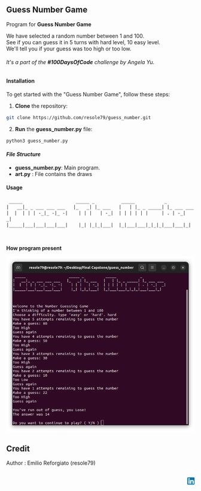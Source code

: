 ## Guess Number Game

Program for **Guess Number Game**

We have selected a random number between 1 and 100.     
See if you can guess it in 5 turns with hard level, 10 easy level.      
We'll tell you if your guess was too high or too low.      
       
###### It's a part of the **#100DaysOfCode** challenge by Angela Yu. ######


#### Installation
To get started with the "Guess Number Game", follow these steps:

1. **Clone** the repository:

```sh
git clone https://github.com/resole79/guess_number.git
```

2. **Run** the **guess_number.py** file:

```sh
python3 guess_number.py
```     

#### *File Structure*

 - **guess_number.py**: Main program.
 - **art.py** : File contains the draws


#### **Usage**

```
 _____                    _____ _          _____           _           
|   __|_ _ ___ ___ ___   |_   _| |_ ___   |   | |_ _ _____| |_ ___ ___ 
|  |  | | | -_|_ -|_ -|    | | |   | -_|  | | | | | |     | . | -_|  _|
|_____|___|___|___|___|    |_| |_|_|___|  |_|___|___|_|_|_|___|___|_|  

         
```

**How program present**

![Guess The Number](./image/guess_number_0.png)


## **Credit**

Author : Emilio Reforgiato (resole79)

##
<p align="right"><a href="https://www.linkedin.com/in/emilio-reforgiato/" target=”_blank” ><img src="./image/in_logo.png" /></a></p>



